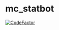 # mc_statbot
[![CodeFactor](https://www.codefactor.io/repository/github/zerrium/mc_statbot/badge?s=c822df4553166d7568c4ca0fbde0ad0924a01a13)](https://www.codefactor.io/repository/github/zerrium/mc_statbot)
